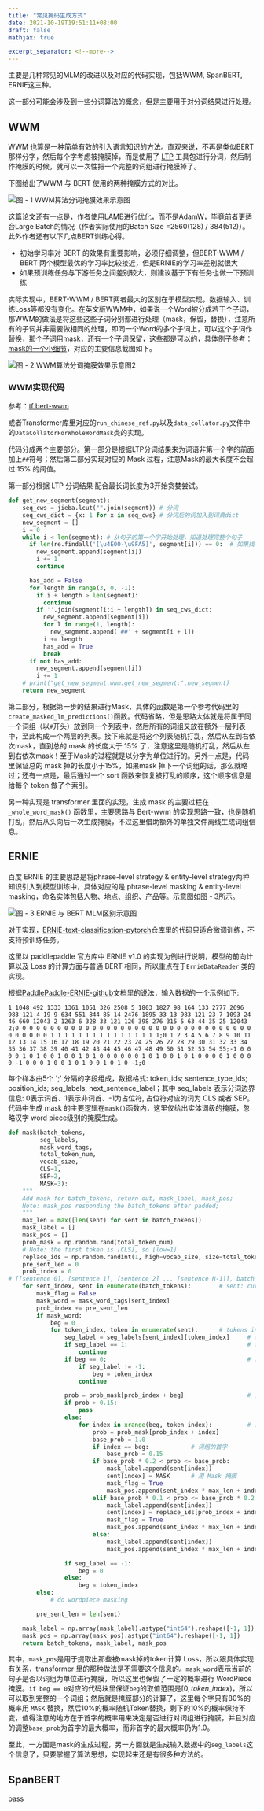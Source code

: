 ```yaml
---
title: "常见掩码生成方式"
date: 2021-10-19T19:51:11+08:00
draft: false
mathjax: true

excerpt_separator: <!--more-->
---
```

主要是几种常见的MLM的改进以及对应的代码实现，包括WWM, SpanBERT, ERNIE这三种。<!--more-->

这一部分可能会涉及到一些分词算法的概念，但是主要用于对分词结果进行处理。

## WWM

WWM 也算是一种简单有效的引入语言知识的方法。直观来说，不再是类似BERT那样分字，然后每个字考虑被掩膜掉，而是使用了 [LTP](http://ltp.ai/) 工具包进行分词，然后制作掩膜的时候，就可以一次性把一个完整的词组进行掩膜掉了。

下图给出了WWM 与 BERT 使用的两种掩膜方式的对比。

![图 - 1 WWM算法分词掩膜效果示意图](/imgs/mlm-related/wwm0.png)

这篇论文还有一点是，作者使用LAMB进行优化，而不是AdamW，毕竟前者更适合Large Batch的情况（作者实际使用的Batch Size =2560(128) / 384(512)）。此外作者还有以下几点BERT训练心得。

* 初始学习率对 BERT 的效果有重要影响，必须仔细调整，但BERT-WWM / BERT 两个模型最优的学习率比较接近，但是ERNIE的学习率差别就很大
* 如果预训练任务与下游任务之间差别较大，则建议基于下有任务也做一下预训练

实际实现中，BERT-WWM / BERT两者最大的区别在于模型实现，数据输入、训练Loss等都没有变化。在英文版WWM中，如果说一个Word被分成若干个子词，那WWM的做法是将这些这些子词分别都进行处理（mask，保留，替换），注意所有的子词并非需要做相同的处理，即同一个Word的多个子词上，可以这个子词作替换，那个子词用mask，还有一个子词保留，这些都是可以的，具体例子参考：[mask的一个小细节](https://github.com/ymcui/Chinese-BERT-wwm/issues/4)，对应的主要信息截图如下。

![图 - 2 WWM算法分词掩膜效果示意图2](/imgs/mlm-related/wwm1.png)

### WWM实现代码

参考：[tf bert-wwm](https://github.com/interviewBubble/Google-ALBERT/blob/master/create_pretraining_data.py)

或者Transformer库里对应的`run_chinese_ref.py`以及`data_collator.py`文件中的`DataCollatorForWholeWordMask`类的实现。

代码分成两个主要部分。第一部分是根据LTP分词结果来为词语非第一个字的前面加上`##`符号；然后第二部分实现对应的 Mask 过程，注意Mask的最大长度不会超过 15% 的阈值。

第一部分根据 LTP 分词结果 配合最长词长度为3开始贪婪尝试。

``` python
def get_new_segment(segment):
    seq_cws = jieba.lcut("".join(segment)) # 分词
    seq_cws_dict = {x: 1 for x in seq_cws} # 分词后的词加入到词典dict
    new_segment = []
    i = 0
    while i < len(segment): # 从句子的第一个字开始处理，知道处理完整个句子
      if len(re.findall('[\u4E00-\u9FA5]', segment[i])) == 0:  # 如果找不到中文的，原文加进去即不用特殊处理。
        new_segment.append(segment[i])
        i += 1
        continue

      has_add = False
      for length in range(3, 0, -1):
        if i + length > len(segment):
          continue
        if ''.join(segment[i:i + length]) in seq_cws_dict:
          new_segment.append(segment[i])
          for l in range(1, length):
            new_segment.append('##' + segment[i + l])
          i += length
          has_add = True
          break
      if not has_add:
        new_segment.append(segment[i])
        i += 1
    # print("get_new_segment.wwm.get_new_segment:",new_segment)
    return new_segment
```

第二部分，根据第一步的结果进行Mask，具体的函数是第一个参考代码里的`create_masked_lm_predictions()`函数。代码省略，但是思路大体就是将属于同一个词组（以`#`开头）放到同一个列表中，然后所有的词组又放在额外一层列表中，至此构成一个两层的列表。接下来就是将这个列表随机打乱，然后从左到右依次mask，直到总的 mask 的长度大于 15% 了，注意这里是随机打乱，然后从左到右依次mask！至于Mask的过程就是以分字为单位进行的。另外一点是，代码里保证总的 mask 掉的长度小于15%，如果mask 掉下一个词组的话，那么就略过；还有一点是，最后通过一个 sort 函数来恢复被打乱的顺序，这个顺序信息是给每个 token 做了个索引。

另一种实现是 transformer 里面的实现，生成 mask 的主要过程在 `_whole_word_mask()` 函数里，主要思路与 Bert-wwm 的实现思路一致，也是随机打乱，然后从头向后一次生成掩膜，不过这里借助额外的单独文件离线生成词组信息。

## ERNIE

百度 ERNIE 的主要思路是将phrase-level strategy & entity-level strategy两种知识引入到模型训练中，具体对应的是 phrase-level masking & entity-level masking，命名实体包括人物、地点、组织、产品等。示意图如图 - 3所示。

![图 - 3 ERNIE 与 BERT MLM区别示意图](/imgs/mlm-related/ernie0.png)

对于实现，[ERNIE-text-classification-pytorch](https://github.com/lonePatient/ERNIE-text-classification-pytorch)仓库里的代码只适合微调训练，不支持预训练任务。

这里以 paddlepaddle 官方库中 ERNIE v1.0 的实现为例进行说明，模型的前向计算以及 Loss 的计算方面与普通 BERT 相同，所以重点在于`ErnieDataReader` 类的实现。

根据[PaddlePaddle-ERNIE-github](https://github.com/PaddlePaddle/ERNIE/blob/repro/README.zh.md#%E6%95%B0%E6%8D%AE%E9%A2%84%E5%A4%84%E7%90%86)文档里的说法，输入数据的一个示例如下:

``` text
1 1048 492 1333 1361 1051 326 2508 5 1803 1827 98 164 133 2777 2696 983 121 4 19 9 634 551 844 85 14 2476 1895 33 13 983 121 23 7 1093 24 46 660 12043 2 1263 6 328 33 121 126 398 276 315 5 63 44 35 25 12043 2;0 0 0 0 0 0 0 0 0 0 0 0 0 0 0 0 0 0 0 0 0 0 0 0 0 0 0 0 0 0 0 0 0 0 0 0 0 0 0 0 1 1 1 1 1 1 1 1 1 1 1 1 1 1 1 1;0 1 2 3 4 5 6 7 8 9 10 11 12 13 14 15 16 17 18 19 20 21 22 23 24 25 26 27 28 29 30 31 32 33 34 35 36 37 38 39 40 41 42 43 44 45 46 47 48 49 50 51 52 53 54 55;-1 0 0 0 0 1 0 1 0 0 1 0 0 1 0 1 0 0 0 0 0 0 1 0 1 0 0 1 0 1 0 0 0 0 1 0 0 0 0 -1 0 0 0 1 0 0 1 0 1 0 0 1 0 1 0 -1;0
```

每个样本由5个 ';' 分隔的字段组成，数据格式: token_ids; sentence_type_ids; position_ids; seg_labels; next_sentence_label；其中 seg_labels 表示分词边界信息: 0表示词首、1表示非词首、-1为占位符, 占位符对应的词为 CLS 或者 SEP。代码中生成 mask 的主要逻辑在`mask()`函数内，这里仅给出实体词级的掩膜，忽略汉字 word piece级别的掩膜生成。

``` python
def mask(batch_tokens,
         seg_labels,
         mask_word_tags,
         total_token_num,
         vocab_size,
         CLS=1,
         SEP=2,
         MASK=3):
    """
    Add mask for batch_tokens, return out, mask_label, mask_pos;
    Note: mask_pos responding the batch_tokens after padded;
    """
    max_len = max([len(sent) for sent in batch_tokens])
    mask_label = []
    mask_pos = []
    prob_mask = np.random.rand(total_token_num)
    # Note: the first token is [CLS], so [low=1]
    replace_ids = np.random.randint(1, high=vocab_size, size=total_token_num)
    pre_sent_len = 0
    prob_index = 0
# [[sentence 0], [sentence 1], [sentence 2] ... [sentence N-1]], batch size = N
    for sent_index, sent in enumerate(batch_tokens):        # sent: current sentence
        mask_flag = False
        mask_word = mask_word_tags[sent_index]
        prob_index += pre_sent_len
        if mask_word:
            beg = 0
            for token_index, token in enumerate(sent):      # tokens in current sentence
                seg_label = seg_labels[sent_index][token_index]     # 表示分词边界信息
                if seg_label == 1:                                  # 非词首
                    continue
                if beg == 0:                                        # 从 3th token 开始
                    if seg_label != -1:
                        beg = token_index
                    continue

                prob = prob_mask[prob_index + beg]                  # 当前词被掩膜的概率
                if prob > 0.15:
                    pass
                else:
                    for index in xrange(beg, token_index):          # 对每个词里的所有 word 都进行掩膜
                        prob = prob_mask[prob_index + index]
                        base_prob = 1.0
                        if index == beg:            # 词组的首字
                            base_prob = 0.15
                        if base_prob * 0.2 < prob <= base_prob:
                            mask_label.append(sent[index])
                            sent[index] = MASK      # 用 Mask 掩膜
                            mask_flag = True
                            mask_pos.append(sent_index * max_len + index)
                        elif base_prob * 0.1 < prob <= base_prob * 0.2:
                            mask_label.append(sent[index])
                            sent[index] = replace_ids[prob_index + index]       # 随机替换其它 token 
                            mask_flag = True
                            mask_pos.append(sent_index * max_len + index)
                        else:
                            mask_label.append(sent[index])                      # 保持不变
                            mask_pos.append(sent_index * max_len + index)

                if seg_label == -1:
                    beg = 0
                else:
                    beg = token_index
        else:
            # do wordpiece masking

        pre_sent_len = len(sent)

    mask_label = np.array(mask_label).astype("int64").reshape([-1, 1])
    mask_pos = np.array(mask_pos).astype("int64").reshape([-1, 1])
    return batch_tokens, mask_label, mask_pos
```

其中，`mask_pos`是用于提取出那些被mask掉的token计算 Loss，所以跟具体实现有关系，transformer 里的那种做法是不需要这个信息的。`mask_word`表示当前的句子是否以词组为单位进行掩膜，所以这里也保留了一定的概率进行 WordPiece 掩膜。`if beg == 0`对应的代码块里保证`beg`的取值范围是$[0, token\_index)$，所以可以取到完整的一个词组；然后就是掩膜部分的计算了，这里每个字只有80%的概率用 `MASK` 替换，然后10%的概率随机Token替换，剩下的10%的概率保持不变，值得注意的地方在于首字的概率用来决定是否进行对词组进行掩膜，并且对应的调整`base_prob`为首字的最大概率，而非首字的最大概率仍为1.0。

至此，一方面是mask的生成过程，另一方面就是生成输入数据中的`seg_labels`这个信息了，只要掌握了算法思想，实现起来还是有很多种方法的。

## SpanBERT

pass

